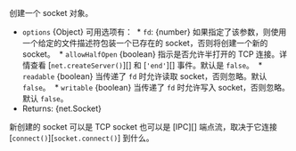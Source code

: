 <!-- YAML
added: v0.3.4
-->


创建一个 socket 对象。

* `options` {Object} 可用选项有：
  * `fd`: {number} 如果指定了该参数，则使用一个给定的文件描述符包装一个已存在的 socket，否则将创建一个新的 socket。
  * `allowHalfOpen` {boolean} 指示是否允许半打开的 TCP 连接。详情查看 [`net.createServer()`][] 和 [`'end'`][] 事件。默认是 `false`。
  * `readable` {boolean} 当传递了 `fd` 时允许读取 socket，否则忽略。默认 `false`。
  * `writable` {boolean} 当传递了 `fd` 时允许写入 socket，否则忽略。默认 `false`。
* Returns: {net.Socket}

新创建的 socket 可以是 TCP socket 也可以是 [IPC][] 端点流，取决于它连接 [`connect()`][`socket.connect()`] 到什么。
